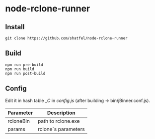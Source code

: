 # node-rclone-runner

## Install 

```
git clone https://github.com/shatfel/node-rclone-runner
```

## Build

```
npm run pre-build
npm run build
npm run post-build
```

## Config

Edit it in hash table __C_ in _config.js_ (after building -> bin/jBinner.conf.js).

| Parameter | Description |
| --------- | ----------- |
| rcloneBin | path to rclone.exe |
| params | rclone`s parameters |